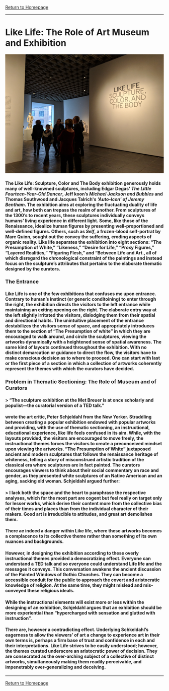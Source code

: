 [Return to Homepage](https://timmypoyu.github.io)
- - - -
# Like Life: The Role of Art Museum and Exhibition
![image of painting](https://github.com/Timmypoyu/Timmypoyu.github.io/blob/master/ArtMemo2/IMG_20180330_164726.jpg?raw=true)
#### The Like Life: Sculpture, Color and The Body exhibition generously holds many of well-knowned sculptures, including Edgar Degas' *The Little Fourteen-Year-Old Dancer*, Jeff koon’s *Michael Jackson and Bubbles* and Thomas Southwood and Jacques Talrich's *'Auto-Icon' of Jeremy Bentham*. The exhibition aims at exploring the fluctuating duality of life and art, how both can trepass the realm of another. From sculptures of the 1300’s to recent years, these sculptures individually conveys humans’ living experience in different light. Some, like those of the Renaissance, idealize human figures by presenting well-proportioned and well-defined figures. Others, such as *Self*, a frozen-blood self-portrat by Marc Quinn, sought out the convey the suffering, eroding aspects of organic reality. Like life separates the exhibition into eight sections: “The Presumption of White,” “Likeness,” “Desire for Life,” “Proxy Figures,” “Layered Realities,” “Figuring Flesh,” and “Between Life and Art., all of which disregard the chronological constraint of the paintings and instead focus on the sculpture’s attributes that pertains to the elaborate thematic designed by the curators.
### **The Entrance**
#### Like Life is one of the few exhibitions that confuses me upon entrance. Contrary to human’s instinct (or generic conditoining) to enter through the right, the exhibition directs the visitors to the left entrance while maintaining an exiting opening on the right. The elaborate entry way at the left slightly irritated the visitors, dislodging them from their spatial and directional habits. The unintuitive placement of the entrance destabilizes the visitors sense of space, and appropriately introduces them to the section of “The Presumption of white” in which they are encouraged to walk around, and circle the sculptures, viewing the artworks dynamically with a heightened sense of spatial awareness. The same kind of layouts continued throughout the exhibition. With no distinct demarcation or guidance to direct the flow, the visitors have to make conscious decision as to where to proceed. One can start with last or the first piece of a section in which a collection of artworks coherently represent the themes with which the curators have decided.

### **Problem in Thematic Sectioning: The Role of Museum and of Curators**
#### > “The sculpture exhibition at the Met Breuer is at once scholarly and populist—the curatorial version of a TED talk.” 
#### wrote the art critic, Peter Schjeldahl from the New Yorker. Straddling between creating a popular exhibition endowed with popular artworks and providing, with the use of thematic sectioning, an instructional, educational experience, like life feels confused in its aim. While, with the layouts provided, the visitors are encouraged to move freely, the instructional themes forces the visitors to create a preconceived mindset upon viewing the artworks. “The Presumption of White” juxtaposed ancient and modern sculptures that follows the renaissance heritage of whiteness, telling a story of misconstrued artistic tradition of the classical era where sculptures are in fact painted. The curators encourages viewers to think about their social commentary on race and gender, as they presented white sculptures of an Native American and an aging, sacking old woman. Schjeldahl argued further:

#### > I lack both the space and the heart to paraphrase the respective analyses, which for the most part are cogent but feel really on target only for lesser works, which derive their content more from the collective bias of their times and places than from the individual character of their makers. Good art is irreducible to attitudes, and great art demolishes them.

#### There ae indeed a danger within Like life, where these artworks becomes a complacence to its collective theme rather than something of its own nuances and backgrounds. 

#### However, in designing the exhibition according to these overly instructional themes provided a democratizing effect. Everyone can understand a TED talk and so everyone could understand Life life and the messages it conveys. This conversation awakens the ancient discussion of the Painted Windows of Gothic Churches. They can become a accessible conduit for the public to approach the covert and aristocratic knowledge of religion. At the same time, they might mislead and mis-conveyed these religious ideals. 

#### While the instructional elements will exist more or less within the designing of an exhibition, Schjeldahl argues that an exhibition should be more experiential than “hypercharged with sensation and glutted with instruction”. 

#### There are, however a contradicting effect. Underlying Schkeldahl’s eagerness to allow the viewers’ of art a change to experience art in their own terms is, perhaps a firm base of trust and confidence in each and their interpretations. Like Life strives to be easily understood; however, the themes curated underscore an aristocratic power of decision. They are consecrated as the over-arching subject of a collective of distinct artworks, simultaneously making them readily perceivable, and impenetrably over-generalizing and deceiving.  



- - - -
[Return to Homepage](https://timmypoyu.github.io)
